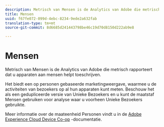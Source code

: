 ```yaml
---
description: Metrisch van Mensen is de Analytics van Adobe die metrisch rapporteert dat u apparaten aan mensen helpt toeschrijven.
title: Mensen
uuid: f67fe072-099d-4ebc-8234-9ede2a632fab
translation-type: tm+mt
source-git-commit: 8d6685d241443798be46c19d70d8150d222ab9e8

---
```



# Mensen

Metrisch van Mensen is de Analytics van Adobe die metrisch rapporteert dat u apparaten aan mensen helpt toeschrijven.

Het biedt een op personen gebaseerde marketingweergave, waarmee u de activiteiten van bezoekers op al hun apparaten kunt meten. Beschouw het als een gedupliceerde versie van Unieke Bezoekers en u kunt de maatstaf Mensen gebruiken voor analyse waar u voorheen Unieke Bezoekers gebruikte.

Meer informatie over de maateenheid Personen vindt u in de [Adobe Experience Cloud Device Co-op](https://docs.adobe.com/content/help/en/device-co-op/using/data/people.html) -documentatie.
